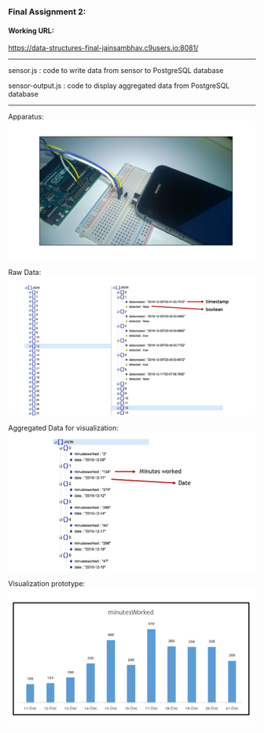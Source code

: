 ### Final Assignment 2:

#### Working URL:
https://data-structures-final-jainsambhav.c9users.io:8081/

---


sensor.js : code to write data from sensor to PostgreSQL database 

sensor-output.js : code to display aggregated data from PostgreSQL database


---

Apparatus:
![](sensor.jpg) 


Raw Data:
![](sensorData.jpg) 

Aggregated Data for visualization: 
![](aggregatedData.jpg) 

Visualization prototype:
![](graphPrototype.jpg)


